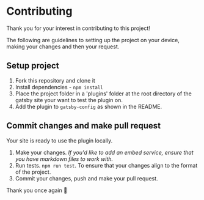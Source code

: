# Contributing

Thank you for your interest in contributing to this project!

The following are guidelines to setting up the project on your device, making your changes and then your request.

## Setup project

1. Fork this repository and clone it
2. Install dependencies - `npm install`
3. Place the project folder in a 'plugins' folder at the root directory of the gatsby site your want to test the plugin on.
4. Add the plugin to `gatsby-config` as shown in the README.

## Commit changes and make pull request

Your site is ready to use the plugin locally.

1. Make your changes. *If you'd like to add an embed service, ensure that you have markdown files to work with.*
2. Run tests. `npm run test`. To ensure that your changes align to the format of the project.
3. Commit your changes, push and make your pull request.

Thank you once again 🤗
